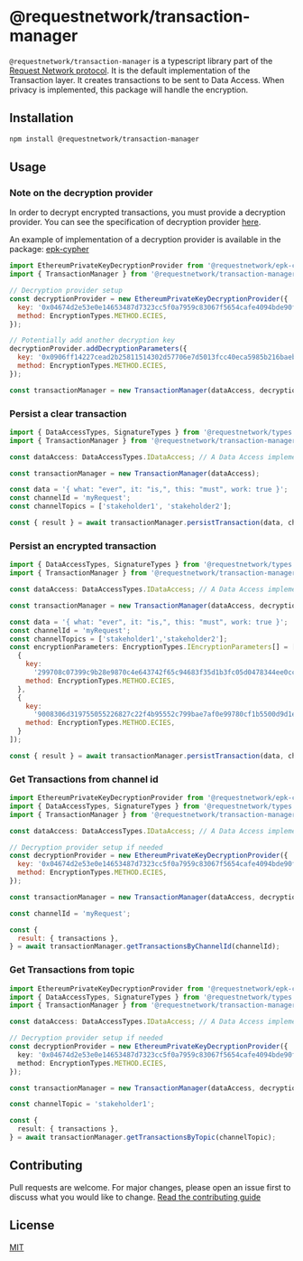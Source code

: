 # @requestnetwork/transaction-manager

`@requestnetwork/transaction-manager` is a typescript library part of the [Request Network protocol](https://github.com/RequestNetwork/requestNetwork).
It is the default implementation of the Transaction layer. It creates transactions to be sent to Data Access.
When privacy is implemented, this package will handle the encryption.

## Installation

```bash
npm install @requestnetwork/transaction-manager
```

## Usage

### Note on the decryption provider

In order to decrypt encrypted transactions, you must provide a decryption provider.
You can see the specification of decryption provider [here](./specs/decryption-provider.md).

An example of implementation of a decryption provider is available in the package: [epk-cypher](../epk-cypher/)

```javascript
import EthereumPrivateKeyDecryptionProvider from '@requestnetwork/epk-cypher';
import { TransactionManager } from '@requestnetwork/transaction-manager';

// Decryption provider setup
const decryptionProvider = new EthereumPrivateKeyDecryptionProvider({
  key: '0x04674d2e53e0e14653487d7323cc5f0a7959c83067f5654cafe4094bde90fa8a',
  method: EncryptionTypes.METHOD.ECIES,
});

// Potentially add another decryption key
decryptionProvider.addDecryptionParameters({
  key: '0x0906ff14227cead2b25811514302d57706e7d5013fcc40eca5985b216baeb998',
  method: EncryptionTypes.METHOD.ECIES,
});

const transactionManager = new TransactionManager(dataAccess, decryptionProvider);
```

### Persist a clear transaction

```javascript
import { DataAccessTypes, SignatureTypes } from '@requestnetwork/types';
import { TransactionManager } from '@requestnetwork/transaction-manager';

const dataAccess: DataAccessTypes.IDataAccess; // A Data Access implementation, for example @requestnetwork/data-access

const transactionManager = new TransactionManager(dataAccess);

const data = '{ what: "ever", it: "is,", this: "must", work: true }';
const channelId = 'myRequest';
const channelTopics = ['stakeholder1', 'stakeholder2'];

const { result } = await transactionManager.persistTransaction(data, channelId, channelTopics);
```

### Persist an encrypted transaction

```javascript
import { DataAccessTypes, SignatureTypes } from '@requestnetwork/types';
import { TransactionManager } from '@requestnetwork/transaction-manager';

const dataAccess: DataAccessTypes.IDataAccess; // A Data Access implementation, for example @requestnetwork/data-access

const transactionManager = new TransactionManager(dataAccess, decryptionProvider);

const data = '{ what: "ever", it: "is,", this: "must", work: true }';
const channelId = 'myRequest';
const channelTopics = ['stakeholder1','stakeholder2'];
const encryptionParameters: EncryptionTypes.IEncryptionParameters[] = [
  {
    key:
      '299708c07399c9b28e9870c4e643742f65c94683f35d1b3fc05d0478344ee0cc5a6a5e23f78b5ff8c93a04254232b32350c8672d2873677060d5095184dad422',
    method: EncryptionTypes.METHOD.ECIES,
  },
  {
    key:
      '9008306d319755055226827c22f4b95552c799bae7af0e99780cf1b5500d9d1ecbdbcf6f27cdecc72c97fef3703c54b717bca613894212e0b2525cbb2d1161b9',
    method: EncryptionTypes.METHOD.ECIES,
  }
]);

const { result } = await transactionManager.persistTransaction(data, channelId, channelTopics, encryptionParameters);
```

### Get Transactions from channel id

```javascript
import EthereumPrivateKeyDecryptionProvider from '@requestnetwork/epk-cypher';
import { DataAccessTypes, SignatureTypes } from '@requestnetwork/types';
import { TransactionManager } from '@requestnetwork/transaction-manager';

const dataAccess: DataAccessTypes.IDataAccess; // A Data Access implementation, for example @requestnetwork/data-access

// Decryption provider setup if needed
const decryptionProvider = new EthereumPrivateKeyDecryptionProvider({
  key: '0x04674d2e53e0e14653487d7323cc5f0a7959c83067f5654cafe4094bde90fa8a',
  method: EncryptionTypes.METHOD.ECIES,
});

const transactionManager = new TransactionManager(dataAccess, decryptionProvider);

const channelId = 'myRequest';

const {
  result: { transactions },
} = await transactionManager.getTransactionsByChannelId(channelId);
```

### Get Transactions from topic

```typescript
import EthereumPrivateKeyDecryptionProvider from '@requestnetwork/epk-cypher';
import { DataAccessTypes, SignatureTypes } from '@requestnetwork/types';
import { TransactionManager } from '@requestnetwork/transaction-manager';

const dataAccess: DataAccessTypes.IDataAccess; // A Data Access implementation, for example @requestnetwork/data-access

// Decryption provider setup if needed
const decryptionProvider = new EthereumPrivateKeyDecryptionProvider({
  key: '0x04674d2e53e0e14653487d7323cc5f0a7959c83067f5654cafe4094bde90fa8a',
  method: EncryptionTypes.METHOD.ECIES,
});

const transactionManager = new TransactionManager(dataAccess, decryptionProvider);

const channelTopic = 'stakeholder1';

const {
  result: { transactions },
} = await transactionManager.getTransactionsByTopic(channelTopic);
```

## Contributing

Pull requests are welcome. For major changes, please open an issue first to discuss what you would like to change.
[Read the contributing guide](/CONTRIBUTING.md)

## License

[MIT](/LICENSE)
